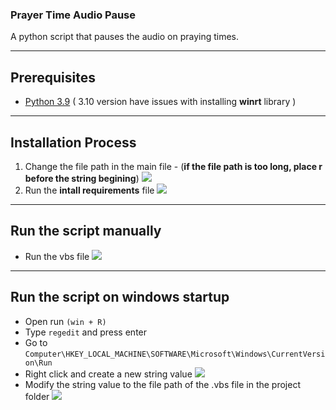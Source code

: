 ### Prayer Time Audio Pause
A python script that pauses the audio on praying times.
***
## Prerequisites
* [Python 3.9](https://www.python.org/downloads/release/python-399/) ( 3.10 version have issues with installing **winrt** library )  
***
## Installation Process  
1. Change the file path in the main file - (**if the file path is too long, place r before the string begining**)
![](https://github.com/HusseinSamy/PrayerTimesAudioPause/blob/main/gifs/ChangDeirectoryInMainFile.gif)
2. Run the **intall requirements** file
![](https://github.com/HusseinSamy/PrayerTimesAudioPause/blob/main/gifs/InstallRequirements.gif)
***
## Run the script manually
* Run the vbs file
![](https://github.com/HusseinSamy/PrayerTimesAudioPause/blob/main/gifs/OpenVbsFile.gif)
***
## Run the script on windows startup 
* Open run ```(win + R)```
* Type ```regedit``` and press enter
* Go to ``` Computer\HKEY_LOCAL_MACHINE\SOFTWARE\Microsoft\Windows\CurrentVersion\Run ```
* Right click and create a new string value 
![](https://github.com/HusseinSamy/PrayerTimesAudioPause/blob/main/gifs/CreateNewStringValue.gif)
* Modify the string value to the file path of the .vbs file in the project folder
![](https://github.com/HusseinSamy/PrayerTimesAudioPause/blob/main/gifs/ModifyTheValueData.gif)
